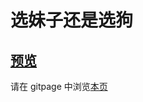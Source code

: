 # 选妹子还是选狗

## [预览](src/index.html)

请在 gitpage 中浏览[本页](https://mekefly.github.io/quick-style/split-landing-page)
